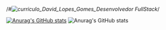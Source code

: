 /*#![curriculo_David_Lopes_Gomes_Desenvolvedor FullStack](https://user-images.githubusercontent.com/47571290/224329115-69eae08c-abb9-4532-9a84-8e6153dfb157.jpg)*/

[![Anurag's GitHub stats](https://github-readme-stats.vercel.app/api?username=anuraghazra)](https://github.com/anuraghazra/github-readme-stats)
![Anurag's GitHub stats](https://github-readme-stats.vercel.app/api?username=anuraghazra&show_icons=true)
